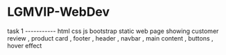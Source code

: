 # LGMVIP-WebDev
task 1 -----------
html css js bootstrap static web page showing customer review , product card , footer , header , navbar , main content , buttons , hover effect 
